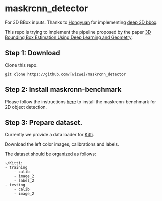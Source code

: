 # maskrcnn_detector
For 3D BBox inputs. Thanks to [Hongyuan](https://github.com/dashidhy) for implementing [deep 3D bbox](https://github.com/dashidhy/3D-BBox).

This repo is trying to implement the pipeline proposed by the paper [3D Bounding Box Estimation Using Deep Learning and Geometry](https://arxiv.org/pdf/1612.00496.pdf).

## Step 1: Download

Clone this repo.

~~~~~~~~~~~~~~~~~~~~~~~~~~~~~~~~~~~~~~~~~~~~~~~~~~~~~~~~~~~~~~~~~~~~~~~~~~~~~~~~
git clone https://github.com/Twizwei/maskrcnn_detector
~~~~~~~~~~~~~~~~~~~~~~~~~~~~~~~~~~~~~~~~~~~~~~~~~~~~~~~~~~~~~~~~~~~~~~~~~~~~~~~~

## Step 2: Install maskrcnn-benchmark
Please follow the instructions [here](https://github.com/facebookresearch/maskrcnn-benchmark) to install the maskrcnn-benchmark for 2D object detection.

## Step 3: Prepare dataset.
Currently we provide a data loader for [Kitti](http://www.cvlibs.net/datasets/kitti/eval_object.php?obj_benchmark=3d).

Download the left color images, calibrations and labels.

The dataset should be organized as follows:
```
~/Kitti:
- training
    - calib
    - image_2
    - label_2
- testing
    - calib
    - image_2

```

